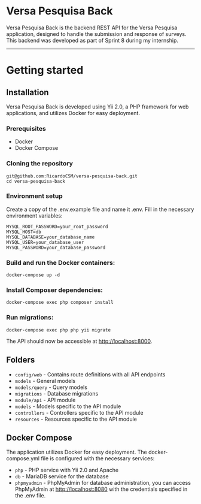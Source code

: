 # Versa Pesquisa Back

Versa Pesquisa Back is the backend REST API for the Versa Pesquisa application, designed to handle the submission and response of surveys. This backend was developed as part of Sprint 8 during my internship.

----------

# Getting started

## Installation

Versa Pesquisa Back is developed using Yii 2.0, a PHP framework for web applications, and utilizes Docker for easy deployment.

### Prerequisites

- Docker
- Docker Compose

### Cloning the repository

```shell
git@github.com:RicardoCSM/versa-pesquisa-back.git
cd versa-pesquisa-back
```

### Environment setup

Create a copy of the .env.example file and name it .env. Fill in the necessary environment variables:

```shell
MYSQL_ROOT_PASSWORD=your_root_password
MYSQL_HOST=db
MYSQL_DATABASE=your_database_name
MYSQL_USER=your_database_user
MYSQL_PASSWORD=your_database_password
```

### Build and run the Docker containers:

```shell
docker-compose up -d
```

### Install Composer dependencies:

```shell
docker-compose exec php composer install
```

### Run migrations:

```shell
docker-compose exec php php yii migrate
```

The API should now be accessible at [http://localhost:8000](http://localhost:8000).

## Folders

- `config/web` - Contains route definitions with all API endpoints
- `models` - General models
- `models/query` - Query models
- `migrations` - Database migrations
- `module/api` - API module
 - `models` - Models specific to the API module
 - `controllers` - Controllers specific to the API module
 - `resources` - Resources specific to the API module

## Docker Compose

The application utilizes Docker for easy deployment. The docker-compose.yml file is configured with the necessary services:

- `php` - PHP service with Yii 2.0 and Apache
- `db` - MariaDB service for the database
- `phpmyadmin` - PhpMyAdmin for database administration, you can access PhpMyAdmin at [http://localhost:8080](http://localhost:8080) with the credentials specified in the .env file.